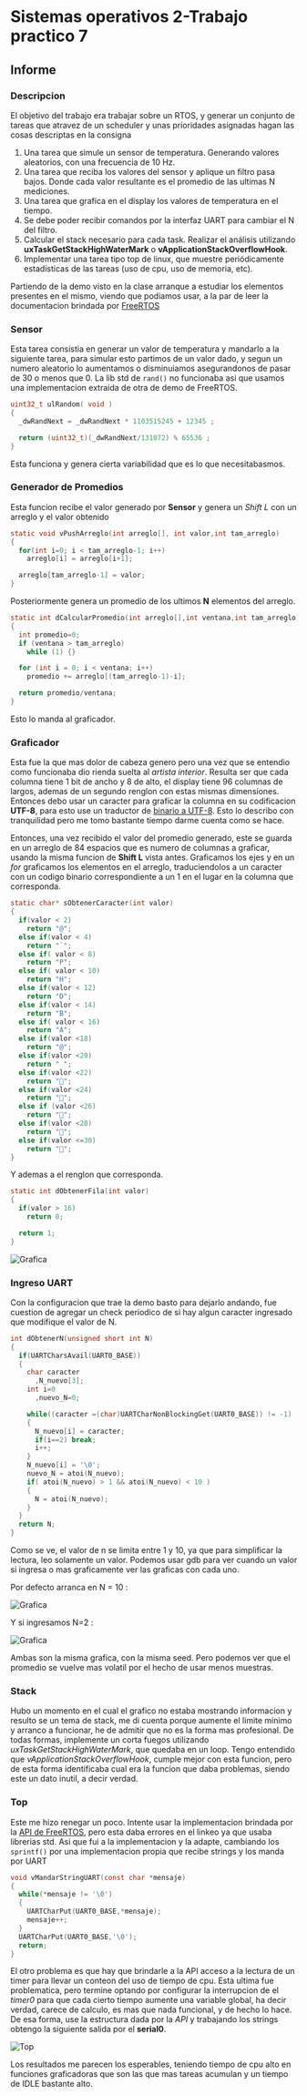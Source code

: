 # Sistemas operativos 2-Trabajo practico 7
## Informe
### Descripcion
El objetivo del trabajo era trabajar sobre un RTOS, y generar un conjunto de tareas que atravez de un scheduler y unas prioridades asignadas hagan las cosas descriptas en la consigna
1. Una tarea que simule un sensor de temperatura. Generando valores aleatorios, con una frecuencia de 10 Hz.
2. Una tarea que reciba los valores del sensor y aplique un filtro pasa bajos.
Donde cada valor resultante es el promedio de las ultimas N mediciones.
3. Una tarea que grafica en el display los valores de temperatura en el tiempo.
4. Se debe poder recibir comandos por la interfaz UART para cambiar el N
del filtro.
5. Calcular el stack necesario para cada task. Realizar el análisis utilizando
**uxTaskGetStackHighWaterMark** o **vApplicationStackOverflowHook**.
6. Implementar una tarea tipo top de linux, que muestre periódicamente
estadı́sticas de las tareas (uso de cpu, uso de memoria, etc).

Partiendo de la demo visto en la clase arranque a estudiar los elementos presentes en el mismo, viendo que podiamos usar, a la par de leer la documentacion brindada por [FreeRTOS](https://www.freertos.org/a00106.html)   

### Sensor 
Esta tarea consistia en generar un valor de temperatura y mandarlo a la siguiente tarea, para simular esto partimos de un valor dado, y segun un numero aleatorio lo aumentamos o disminuiamos asegurandonos de pasar de 30 o menos que 0. La lib std de ```rand()``` no funcionaba asi que usamos una implementacion extraida de otra de demo de FreeRTOS.
```c
uint32_t ulRandom( void )
{
  _dwRandNext = _dwRandNext * 1103515245 + 12345 ;

  return (uint32_t)(_dwRandNext/131072) % 65536 ;
}
```
Esta funciona y genera cierta variabilidad que es lo que necesitabasmos. 

### Generador de Promedios
Esta funcion recibe el valor generado por **Sensor** y genera un *Shift L* con un arreglo y el valor obtenido
```c
static void vPushArreglo(int arreglo[], int valor,int tam_arreglo)
{
  for(int i=0; i < tam_arreglo-1; i++)
    arreglo[i] = arreglo[i+1];

  arreglo[tam_arreglo-1] = valor;
}
```
Posteriormente genera un promedio de los ultimos **N** elementos del arreglo.
```c
static int dCalcularPromedio(int arreglo[],int ventana,int tam_arreglo)
{
  int promedio=0;
  if (ventana > tam_arreglo)
    while (1) {}

  for (int i = 0; i < ventana; i++) 
    promedio += arreglo[(tam_arreglo-1)-i];

  return promedio/ventana;
}
```

Esto lo manda al graficador.
### Graficador 
Esta fue la que mas dolor de cabeza genero pero una vez que se entendio como funcionaba dio rienda suelta al *artista interior*.
Resulta ser que cada columna tiene 1 bit de ancho y 8 de alto, el display tiene 96 columnas de largos, ademas de un segundo renglon con estas mismas dimensiones.
Entonces debo usar un caracter para graficar la columna en su codificacion **UTF-8**, para esto use un traductor de [binario a UTF-8](https://onlineutf8tools.com/convert-binary-to-utf8).
Esto lo describo con tranquilidad pero me tomo bastante tiempo darme cuenta como se hace.

Entonces, una vez recibido el valor del promedio generado, este se guarda en un arreglo de 84 espacios que es numero de columnas a graficar, usando la misma funcion de **Shift L** vista antes.
Graficamos los ejes y en un *for* graficamos los elementos en el arreglo, traduciendolos a un caracter con un codigo binario correspondiente a un 1 en el lugar en la columna que corresponda.
```c
static char* sObtenerCaracter(int valor)
{
  if(valor < 2)
    return "@";
  else if(valor < 4)
    return "`";
  else if( valor < 8)
    return "P";
  else if( valor < 10)
    return "H";
  else if(valor < 12)
    return "D";
  else if(valor < 14)
    return "B";
  else if( valor < 16)
    return "A";
  else if(valor <18)
    return "@";
  else if(valor <20)
    return " ";
  else if(valor <22)
    return "";
  else if(valor <24)
    return "";
  else if (valor <26)
    return "";
  else if(valor <28)
    return "";
  else if(valor <=30)
    return "";
}
```
Y ademas a el renglon que corresponda.
```c
static int dObtenerFila(int valor)
{
  if(valor > 16)
    return 0;

  return 1;
}
```
![Grafica](.imagenes/grafico.png)

### Ingreso UART
Con la configuracion que trae la demo basto para dejarlo andando, fue cuestion de agregar un check periodico de si hay algun caracter ingresado que modifique el valor de N.
```c 
int dObtenerN(unsigned short int N)
{
  if(UARTCharsAvail(UART0_BASE))
  {
    char caracter
      ,N_nuevo[3];
    int i=0
      ,nuevo_N=0;

    while((caracter =(char)UARTCharNonBlockingGet(UART0_BASE)) != -1)
    {
      N_nuevo[i] = caracter;
      if(i==2) break;
      i++;
    }
    N_nuevo[i] = '\0';
    nuevo_N = atoi(N_nuevo);
    if( atoi(N_nuevo) > 1 && atoi(N_nuevo) < 10 )
    {
      N = atoi(N_nuevo);
    }
  }
  return N;
}
```
Como se ve, el valor de n se limita entre 1 y 10, ya que para simplificar la lectura, leo solamente un valor.
Podemos usar gdb para ver cuando un valor si ingresa o mas graficamente ver las graficas con cada uno.

Por defecto arranca en N = 10 :

![Grafica](.imagenes/grafico_10.png)

Y si ingresamos N=2 :

![Grafica](.imagenes/grafico_2.png)

Ambas son la misma grafica, con la misma seed. Pero podemos ver que el promedio se vuelve mas volatil por el hecho de usar menos muestras.

### Stack
Hubo un momento en el cual el grafico no estaba mostrando informacion y resulto se un tema de stack, me di cuenta porque aumente el limite minimo y arranco a funcionar, he de admitir que no es la forma mas profesional. De todas formas, implemente un corta fuegos utilizando *uxTaskGetStackHighWaterMark*, que quedaba en un loop. Tengo entendido que *vApplicationStackOverflowHook*, cumple mejor con esta funcion, pero de esta forma identificaba cual era la funcion que daba problemas, siendo este un dato inutil, a decir verdad.

### Top
Este me hizo renegar un poco. Intente usar la implementacion brindada por la [API de FreeRTOS](https://www.freertos.org/rtos-run-time-stats.html), pero esta daba errores en el linkeo ya que usaba librerias std. Asi que fui a la implementacion y la adapte, cambiando los ```sprintf()``` por una implementacion propia que recibe strings y los manda por UART
```c 
void vMandarStringUART(const char *mensaje)
{
  while(*mensaje != '\0')
  {
    UARTCharPut(UART0_BASE,*mensaje);
    mensaje++;
  }
  UARTCharPut(UART0_BASE,'\0');
  return;
}
```
El otro problema es que hay que brindarle a la API acceso a la lectura de un timer para llevar un conteon del uso de tiempo de cpu.
Esta ultima fue problematica, pero termine optando por configurar la interrupcion de el *timer0* para que cada cierto tiempo aumente una variable global, ha decir verdad, carece de calculo, es mas que nada funcional, y de hecho lo hace.
De esa forma, use la estructura dada por la *API* y trabajando los strings obtengo la siguiente salida por el **serial0**.

![Top](.imagenes/Top.png)

Los resultados me parecen los esperables, teniendo tiempo de cpu alto en funciones graficadoras que son las que mas tareas acumulan y un tiempo de IDLE bastante alto.
